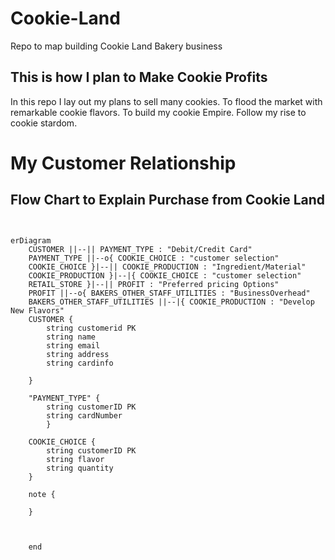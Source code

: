 # Cookie-Land
Repo to map building Cookie Land Bakery business

## This is how I plan to Make Cookie Profits

In this repo I lay out my plans to sell many cookies.
To flood the market with remarkable cookie flavors. To build my cookie Empire. Follow my rise to cookie stardom.

# My Customer Relationship

## Flow Chart to Explain Purchase from Cookie Land

```mermaid


erDiagram
    CUSTOMER ||--|| PAYMENT_TYPE : "Debit/Credit Card"
    PAYMENT_TYPE ||--o{ COOKIE_CHOICE : "customer selection"
    COOKIE_CHOICE }|--|| COOKIE_PRODUCTION : "Ingredient/Material"
    COOKIE_PRODUCTION }|--|{ COOKIE_CHOICE : "customer selection"
    RETAIL_STORE }|--|| PROFIT : "Preferred pricing Options"
    PROFIT ||--o{ BAKERS_OTHER_STAFF_UTILITIES : "BusinessOverhead"
    BAKERS_OTHER_STAFF_UTILITIES ||--|{ COOKIE_PRODUCTION : "Develop New Flavors"
    CUSTOMER {
        string customerid PK
        string name
        string email
        string address
        string cardinfo 

    }
    
    "PAYMENT_TYPE" {
        string customerID PK
        string cardNumber
        }
    
    COOKIE_CHOICE {
        string customerID PK
        string flavor
        string quantity
    }
    
    note {
        
    }
    
   
       
    end
